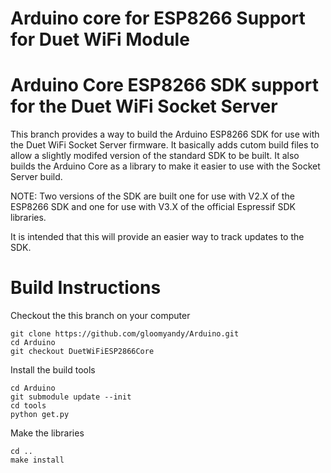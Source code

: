 Arduino core for ESP8266 Support for Duet WiFi Module
===========================================

# Arduino Core ESP8266 SDK support for the Duet WiFi Socket Server

This branch provides a way to build the Arduino ESP8266 SDK for use with
the Duet WiFi Socket Server firmware. It basically adds cutom build files
to allow a slightly modifed version of the standard SDK to be built. It also
builds the Arduino Core as a library to make it easier to use with the Socket
Server build.

NOTE: Two versions of the SDK are built one for use with V2.X of the ESP8266 SDK
and one for use with V3.X of the official Espressif SDK libraries.

It is intended that this will provide an easier way to track updates to the
SDK.

# Build Instructions

Checkout the this branch on your computer

    git clone https://github.com/gloomyandy/Arduino.git
    cd Arduino
    git checkout DuetWiFiESP2866Core

Install the build tools

    cd Arduino
    git submodule update --init
    cd tools
    python get.py

Make the libraries

    cd ..
    make install

